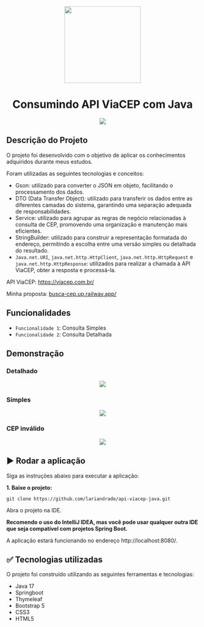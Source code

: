 <div align="center">
    <img src="https://github.com/lariandrade/api-viacep-java/assets/44838761/276b5190-e9ce-48e9-adc8-126a6a82c75d" weight="250" height="200"/>
    <h1 align="center">Consumindo API ViaCEP com Java</h1>
</div>

<div align="center">
<img src="http://img.shields.io/static/v1?label=STATUS&message=FINALIZADO&color=GREEN&style=for-the-badge"/>
</div>


## Descrição do Projeto
O projeto foi desenvolvido com o objetivo de aplicar os conhecimentos adquiridos durante meus estudos.

Foram utilizadas as seguintes tecnologias e conceitos:

- Gson: utilizado para converter o JSON em objeto, facilitando o processamento dos dados.
- DTO (Data Transfer Object): utilizado para transferir os dados entre as diferentes camadas do sistema, garantindo uma separação adequada de responsabilidades.
- Service: utilizado para agrupar as regras de negócio relacionadas à consulta de CEP, promovendo uma organização e manutenção mais eficientes.
- StringBuilder: utilizado para construir a representação formatada do endereço, permitindo a escolha entre uma versão simples ou detalhada do resultado.
- `Java.net.URI`, `java.net.http.HttpClient`, `java.net.http.HttpRequest` e `java.net.http.HttpResponse`: utilizados para realizar a chamada à API ViaCEP, obter a resposta e processá-la.

API ViaCEP: https://viacep.com.br/

Minha proposta: [busca-cep.up.railway.app/](https://busca-cep.up.railway.app/)

## Funcionalidades
- `Funcionalidade 1`: Consulta Simples
- `Funcionalidade 2`: Consulta Detalhada

## Demonstração
### Detalhado
<div align="center">
    <img src="https://github.com/lariandrade/api-viacep-java/assets/44838761/001575f8-bff0-463e-8870-d6fe962b7e31"/>
</div>

### Simples
<div align="center">
   <img src="https://github.com/lariandrade/api-viacep-java/assets/44838761/8b6dd448-937f-4306-9155-567066895ea8"/>
</div>

### CEP inválido
<div align="center">
  <img src="https://github.com/lariandrade/api-viacep-java/assets/44838761/a43e84db-9a1f-4ed5-a069-800b4e74d01f"/>
</div>

## :arrow_forward: Rodar a aplicação

Siga as instruções abaixo para executar a aplicação:

**1. Baixe o projeto:**
```
git clone https://github.com/lariandrade/api-viacep-java.git
```
<p>Abra o projeto na IDE.</p>

**Recomendo o uso do IntelliJ IDEA, mas você pode usar qualquer outra IDE que seja compatível com projetos Spring Boot.**

A aplicação estará funcionando no endereço http://localhost:8080/.

## ✅ Tecnologias utilizadas

O projeto foi construído utilizando as seguintes ferramentas e tecnologias:

- Java 17
- Springboot
- Thymeleaf
- Bootstrap 5
- CSS3
- HTML5
